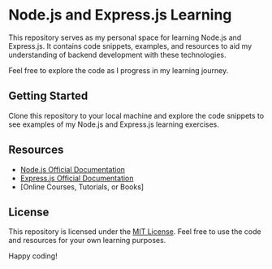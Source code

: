 # Node.js and Express.js Learning

This repository serves as my personal space for learning Node.js and Express.js. It contains code snippets, examples, and resources to aid my understanding of backend development with these technologies.

Feel free to explore the code as I progress in my learning journey.

## Getting Started

Clone this repository to your local machine and explore the code snippets to see examples of my Node.js and Express.js learning exercises.

## Resources

- [Node.js Official Documentation](https://nodejs.org/)
- [Express.js Official Documentation](https://expressjs.com/)
- [Online Courses, Tutorials, or Books]


## License

This repository is licensed under the [MIT License](LICENSE). Feel free to use the code and resources for your own learning purposes.

Happy coding!
